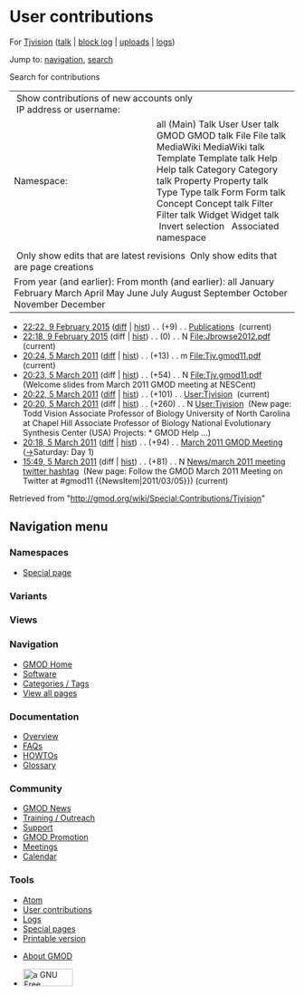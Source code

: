 <div id="mw-page-base" class="noprint">

</div>

<div id="mw-head-base" class="noprint">

</div>

<div id="content" class="mw-body" role="main">

<span id="top"></span>

<div id="mw-js-message" style="display:none;">

</div>



# <span dir="auto">User contributions</span>

<div id="bodyContent">

<div id="contentSub">

For [Tjvision](/wiki/User:Tjvision "User:Tjvision") (<a
href="/mediawiki/index.php?title=User_talk:Tjvision&amp;action=edit&amp;redlink=1"
class="new" title="User talk:Tjvision (page does not exist)">talk</a> \|
[block
log](/mediawiki/index.php?title=Special:Log/block&page=User%3ATjvision "Special:Log/block")
\|
[uploads](/wiki/Special:ListFiles/Tjvision "Special:ListFiles/Tjvision")
\| [logs](/wiki/Special:Log/Tjvision "Special:Log/Tjvision"))

</div>

<div id="jump-to-nav" class="mw-jump">

Jump to: [navigation](#mw-navigation), [search](#p-search)

</div>

<div id="mw-content-text">

Search for contributions

<table class="mw-contributions-table">
<colgroup>
<col style="width: 50%" />
<col style="width: 50%" />
</colgroup>
<tbody>
<tr class="odd">
<td colspan="2"> Show contributions of new accounts only<br />
 IP address or username:</td>
</tr>
<tr class="even">
<td class="mw-label">Namespace:</td>
<td>all (Main) Talk User User talk GMOD GMOD talk File File talk
MediaWiki MediaWiki talk Template Template talk Help Help talk Category
Category talk Property Property talk Type Type talk Form Form talk
Concept Concept talk Filter Filter talk Widget Widget talk  
 Invert selection 
 Associated namespace </td>
</tr>
<tr class="odd">
<td colspan="2"></td>
</tr>
<tr class="even">
<td colspan="2"> Only show edits that are latest revisions
 Only show edits that are page creations</td>
</tr>
<tr class="odd">
<td colspan="2">From year (and earlier): From month (and earlier): all
January February March April May June July August September October
November December</td>
</tr>
</tbody>
</table>

- <a href="/mediawiki/index.php?title=Publications&amp;oldid=26491"
  class="mw-changeslist-date" title="Publications">22:22, 9 February
  2015</a>
  ([diff](/mediawiki/index.php?title=Publications&diff=prev&oldid=26491 "Publications")
  \|
  [hist](/mediawiki/index.php?title=Publications&action=history "Publications"))
  <span class="mw-changeslist-separator">. .</span>
  <span class="mw-plusminus-pos" dir="ltr"
  title="21,932 bytes after change">(+9)</span>‎
  <span class="mw-changeslist-separator">. .</span>
  <a href="/wiki/Publications" class="mw-contributions-title"
  title="Publications">Publications</a> ‎
  <span class="mw-uctop">(current)</span>
- <a
  href="/mediawiki/index.php?title=File:Jbrowse2012.pdf&amp;oldid=26489"
  class="mw-changeslist-date" title="File:Jbrowse2012.pdf">22:18, 9
  February 2015</a> (diff \|
  [hist](/mediawiki/index.php?title=File:Jbrowse2012.pdf&action=history "File:Jbrowse2012.pdf"))
  <span class="mw-changeslist-separator">. .</span>
  <span class="mw-plusminus-null" dir="ltr"
  title="0 bytes after change">(0)</span>‎
  <span class="mw-changeslist-separator">. .</span> N
  <a href="/wiki/File:Jbrowse2012.pdf" class="mw-contributions-title"
  title="File:Jbrowse2012.pdf">File:Jbrowse2012.pdf</a> ‎
  <span class="mw-uctop">(current)</span>
- <a href="/mediawiki/index.php?title=File:Tjv.gmod11.pdf&amp;oldid=17140"
  class="mw-changeslist-date" title="File:Tjv.gmod11.pdf">20:24, 5 March
  2011</a>
  ([diff](/mediawiki/index.php?title=File:Tjv.gmod11.pdf&diff=prev&oldid=17140 "File:Tjv.gmod11.pdf")
  \|
  [hist](/mediawiki/index.php?title=File:Tjv.gmod11.pdf&action=history "File:Tjv.gmod11.pdf"))
  <span class="mw-changeslist-separator">. .</span>
  <span class="mw-plusminus-pos" dir="ltr"
  title="67 bytes after change">(+13)</span>‎
  <span class="mw-changeslist-separator">. .</span> m
  <a href="/wiki/File:Tjv.gmod11.pdf" class="mw-contributions-title"
  title="File:Tjv.gmod11.pdf">File:Tjv.gmod11.pdf</a> ‎
  <span class="mw-uctop">(current)</span>
- <a href="/mediawiki/index.php?title=File:Tjv.gmod11.pdf&amp;oldid=17139"
  class="mw-changeslist-date" title="File:Tjv.gmod11.pdf">20:23, 5 March
  2011</a> (diff \|
  [hist](/mediawiki/index.php?title=File:Tjv.gmod11.pdf&action=history "File:Tjv.gmod11.pdf"))
  <span class="mw-changeslist-separator">. .</span>
  <span class="mw-plusminus-pos" dir="ltr"
  title="54 bytes after change">(+54)</span>‎
  <span class="mw-changeslist-separator">. .</span> N
  <a href="/wiki/File:Tjv.gmod11.pdf" class="mw-contributions-title"
  title="File:Tjv.gmod11.pdf">File:Tjv.gmod11.pdf</a> ‎
  <span class="comment">(Welcome slides from March 2011 GMOD meeting at
  NESCent)</span>
- <a href="/mediawiki/index.php?title=User:Tjvision&amp;oldid=17137"
  class="mw-changeslist-date" title="User:Tjvision">20:22, 5 March
  2011</a>
  ([diff](/mediawiki/index.php?title=User:Tjvision&diff=prev&oldid=17137 "User:Tjvision")
  \|
  [hist](/mediawiki/index.php?title=User:Tjvision&action=history "User:Tjvision"))
  <span class="mw-changeslist-separator">. .</span>
  <span class="mw-plusminus-pos" dir="ltr"
  title="361 bytes after change">(+101)</span>‎
  <span class="mw-changeslist-separator">. .</span>
  <a href="/wiki/User:Tjvision" class="mw-contributions-title"
  title="User:Tjvision">User:Tjvision</a> ‎
  <span class="mw-uctop">(current)</span>
- <a href="/mediawiki/index.php?title=User:Tjvision&amp;oldid=17136"
  class="mw-changeslist-date" title="User:Tjvision">20:20, 5 March
  2011</a> (diff \|
  [hist](/mediawiki/index.php?title=User:Tjvision&action=history "User:Tjvision"))
  <span class="mw-changeslist-separator">. .</span>
  <span class="mw-plusminus-pos" dir="ltr"
  title="260 bytes after change">(+260)</span>‎
  <span class="mw-changeslist-separator">. .</span> N
  <a href="/wiki/User:Tjvision" class="mw-contributions-title"
  title="User:Tjvision">User:Tjvision</a> ‎ <span class="comment">(New
  page: Todd Vision Associate Professor of Biology University of North
  Carolina at Chapel Hill Associate Professor of Biology National
  Evolutionary Synthesis Center (USA) Projects: \* GMOD Help ...)</span>
- <a
  href="/mediawiki/index.php?title=March_2011_GMOD_Meeting&amp;oldid=17135"
  class="mw-changeslist-date" title="March 2011 GMOD Meeting">20:18, 5
  March 2011</a>
  ([diff](/mediawiki/index.php?title=March_2011_GMOD_Meeting&diff=prev&oldid=17135 "March 2011 GMOD Meeting")
  \|
  [hist](/mediawiki/index.php?title=March_2011_GMOD_Meeting&action=history "March 2011 GMOD Meeting"))
  <span class="mw-changeslist-separator">. .</span>
  <span class="mw-plusminus-pos" dir="ltr"
  title="15,308 bytes after change">(+94)</span>‎
  <span class="mw-changeslist-separator">. .</span>
  <a href="/wiki/March_2011_GMOD_Meeting" class="mw-contributions-title"
  title="March 2011 GMOD Meeting">March 2011 GMOD Meeting</a> ‎
  <span class="comment">([→](/wiki/March_2011_GMOD_Meeting#Saturday:_Day_1 "March 2011 GMOD Meeting")‎<span dir="auto"><span class="autocomment">Saturday:
  Day 1</span></span>)</span>
- <a
  href="/mediawiki/index.php?title=News/march_2011_meeting_twitter_hashtag&amp;oldid=17117"
  class="mw-changeslist-date"
  title="News/march 2011 meeting twitter hashtag">15:49, 5 March 2011</a>
  (diff \|
  [hist](/mediawiki/index.php?title=News/march_2011_meeting_twitter_hashtag&action=history "News/march 2011 meeting twitter hashtag"))
  <span class="mw-changeslist-separator">. .</span>
  <span class="mw-plusminus-pos" dir="ltr"
  title="81 bytes after change">(+81)</span>‎
  <span class="mw-changeslist-separator">. .</span> N
  <a href="/wiki/News/march_2011_meeting_twitter_hashtag"
  class="mw-contributions-title"
  title="News/march 2011 meeting twitter hashtag">News/march 2011 meeting
  twitter hashtag</a> ‎ <span class="comment">(New page: Follow the GMOD
  March 2011 Meeting on Twitter at \#gmod11
  {{NewsItem\|2011/03/05}})</span>
  <span class="mw-uctop">(current)</span>

</div>

<div class="printfooter">

Retrieved from "<http://gmod.org/wiki/Special:Contributions/Tjvision>"

</div>

<div id="catlinks" class="catlinks catlinks-allhidden">

</div>

<div class="visualClear">

</div>

</div>

</div>

<div id="mw-navigation">

## Navigation menu

<div id="mw-head">



<div id="left-navigation">

<div id="p-namespaces" class="vectorTabs" role="navigation"
aria-labelledby="p-namespaces-label">

### Namespaces

- <span id="ca-nstab-special">[Special
  page](/wiki/Special:Contributions/Tjvision "This is a special page, you cannot edit the page itself")</span>

</div>

<div id="p-variants" class="vectorMenu emptyPortlet" role="navigation"
aria-labelledby="p-variants-label">

### 

### Variants[](#)

<div class="menu">

</div>

</div>

</div>

<div id="right-navigation">

<div id="p-views" class="vectorTabs emptyPortlet" role="navigation"
aria-labelledby="p-views-label">

### Views

</div>



</div>



</div>

</div>

</div>

<div id="mw-panel">

<div id="p-logo" role="banner">

<a href="/wiki/Main_Page"
style="background-image: url(http://gmod.org/images/GMOD-cogs.png);"
title="Visit the main page"></a>

</div>

<div id="p-Navigation" class="portal" role="navigation"
aria-labelledby="p-Navigation-label">

### Navigation

<div class="body">

- <span id="n-GMOD-Home">[GMOD Home](/wiki/Main_Page)</span>
- <span id="n-Software">[Software](/wiki/GMOD_Components)</span>
- <span id="n-Categories-.2F-Tags">[Categories /
  Tags](/wiki/Categories)</span>
- <span id="n-View-all-pages">[View all
  pages](/wiki/Special:AllPages)</span>

</div>

</div>

<div id="p-Documentation" class="portal" role="navigation"
aria-labelledby="p-Documentation-label">

### Documentation

<div class="body">

- <span id="n-Overview">[Overview](/wiki/Overview)</span>
- <span id="n-FAQs">[FAQs](/wiki/Category:FAQ)</span>
- <span id="n-HOWTOs">[HOWTOs](/wiki/Category:HOWTO)</span>
- <span id="n-Glossary">[Glossary](/wiki/Glossary)</span>

</div>

</div>

<div id="p-Community" class="portal" role="navigation"
aria-labelledby="p-Community-label">

### Community

<div class="body">

- <span id="n-GMOD-News">[GMOD News](/wiki/GMOD_News)</span>
- <span id="n-Training-.2F-Outreach">[Training /
  Outreach](/wiki/Training_and_Outreach)</span>
- <span id="n-Support">[Support](/wiki/Support)</span>
- <span id="n-GMOD-Promotion">[GMOD
  Promotion](/wiki/GMOD_Promotion)</span>
- <span id="n-Meetings">[Meetings](/wiki/Meetings)</span>
- <span id="n-Calendar">[Calendar](/wiki/Calendar)</span>

</div>

</div>

<div id="p-tb" class="portal" role="navigation"
aria-labelledby="p-tb-label">

### Tools

<div class="body">

- <span id="feedlinks"><a
  href="http://gmod.org/mediawiki/index.php?title=Special:Contributions/Tjvision&amp;feed=atom"
  id="feed-atom" class="feedlink" rel="alternate"
  type="application/atom+xml" title="Atom feed for this page">Atom</a></span>
- <span id="t-contributions">[User
  contributions](/wiki/Special:Contributions/Tjvision "A list of contributions of this user")</span>
- <span id="t-log">[Logs](/wiki/Special:Log/Tjvision)</span>
- <span id="t-specialpages"><a href="/wiki/Special:SpecialPages" accesskey="q"
  title="A list of all special pages [q]">Special pages</a></span>
- <span id="t-print"><a
  href="/mediawiki/index.php?title=Special:Contributions/Tjvision&amp;printable=yes"
  rel="alternate" accesskey="p"
  title="Printable version of this page [p]">Printable version</a></span>

</div>

</div>

</div>

</div>

<div id="footer" role="contentinfo">

- <span id="footer-places-about">[About
  GMOD](/wiki/GMOD:About "GMOD:About")</span>

<!-- -->

- <span id="footer-copyrightico">[<img src="http://www.gnu.org/graphics/gfdl-logo-small.png" width="88"
  height="31" alt="a GNU Free Documentation License" />](http://www.gnu.org/licenses/fdl-1.3.html)</span>


<div style="clear:both">

</div>

</div>
